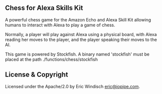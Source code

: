 Chess for Alexa Skills Kit
--------------------------

A powerful chess game for the Amazon Echo and Alexa Skill Kit
allowing humans to interact with Alexa to play a game of chess.

Normally, a player will play against Alexa using a physical board,
with Alexa reading her moves to the player, and the player speaking
their moves to the AI.

This game is powered by Stockfish. A binary named 'stockfish' must be
placed at the path ./functions/chess/stockfish

License & Copyright
-------------------

Licensed under the Apache/2.0 by Eric Windisch <eric@iopipe.com>.
